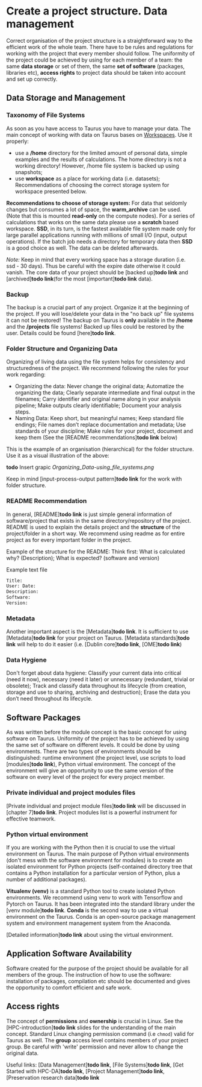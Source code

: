 # Create a project structure. Data management

Correct organisation of the project structure is a straightforward way to the efficient work of the
whole team. There have to be rules and regulations for working with the project that every member
should follow. The uniformity of the project could be achieved by using for each member of a team:
the same **data storage** or set of them, the same **set of software** (packages, libraries etc),
**access rights** to project data should be taken into account and set up correctly.

## Data Storage and Management

### Taxonomy of File Systems

As soon as you have access to Taurus you have to manage your data. The main concept of
working with data on Taurus bases on [Workspaces](workspaces.md). Use it properly:

  * use a **/home** directory for the limited amount of personal data, simple examples and the results
    of calculations. The home directory is not a working directory! However, /home file system is
    backed up using snapshots;
  * use **workspace** as a place for working data (i.e. datasets); Recommendations of choosing the
    correct storage system for workspace presented below.

**Recommendations to choose of storage system:** For data that seldomly changes but consumes a lot
of space, the **warm_archive** can be used. (Note that this is mounted **read-only** on the compute
nodes). For a series of calculations that works on the same data please use a **scratch** based
workspace. **SSD**, in its turn, is the fastest available file system made only for large parallel
applications running with millions of small I/O (input, output operations). If the batch job needs a
directory for temporary data then **SSD** is a good choice as well. The data can be deleted
afterwards.

*Note:* Keep in mind that every working space has a storage duration (i.e. ssd - 30 days). Thus be
careful with the expire date otherwise it could vanish. The core data of your project should be
[backed up]**todo link** and [archived]**todo link**(for the most [important]**todo link** data).

### Backup

The backup is a crucial part of any project. Organize it at the beginning of the project. If you
will lose/delete your data in the "no back up" file systems it can not be restored! The backup on
Taurus is **only** available in the **/home** and the **/projects** file systems! Backed up files
could be restored by the user. Details could be found [here]**todo link**.

### Folder Structure and Organizing Data

Organizing of living data using the file system helps for consistency and structuredness of the
project. We recommend following the rules for your work regarding:

  * Organizing the data: Never change the original data; Automatize the organizing the data; Clearly
    separate intermediate and final output in the filenames; Carry identifier and original name
    along in your analysis pipeline; Make outputs clearly identifiable; Document your analysis
    steps.
  * Naming Data: Keep short, but meaningful names; Keep standard file endings; File names
    don’t replace documentation and metadata; Use standards of your discipline; Make rules for your
    project, document and keep them (See the [README recommendations]**todo link** below)

This is the example of an organisation (hierarchical) for the folder structure. Use it as a visual
illustration of the above:

**todo** Insert grapic *Organizing_Data-using_file_systems.png*

Keep in mind [input-process-output pattern]**todo link** for the work with folder structure.

### README Recommendation

In general, [README]**todo link** is just simple general information of software/project that exists in the
same directory/repository of the project. README is used to explain the details project and the
**structure** of the project/folder in a short way. We recommend using readme as for entire project as
for every important folder in the project.

Example of the structure for the README:
Think first: What is calculated why? (Description); What is
expected? (software and version)

Example text file

```Bash
Title:
User: Date:
Description:
Software:
Version:
```

### Metadata

Another important aspect is the [Metadata]**todo link**. It is sufficient to use [Metadata]**todo link** for your
project on Taurus. [Metadata standards]**todo link** will help to do it easier (i.e. [Dublin core]**todo link**,
[OME]**todo link**)

### Data Hygiene

Don't forget about data hygiene: Classify your current data into critical (need it now), necessary
(need it later) or unnecessary (redundant, trivial or obsolete); Track and classify data throughout
its lifecycle (from creation, storage and use to sharing, archiving and destruction); Erase the data
you don’t need throughout its lifecycle.

## Software Packages

As was written before the module concept is the basic concept for using software on Taurus.
Uniformity of the project has to be achieved by using the same set of software on different levels.
It could be done by using environments. There are two types of environments should be distinguished:
runtime environment (the project level, use scripts to load [modules]**todo link**), Python virtual
environment.  The concept of the environment will give an opportunity to use the same version of the
software on every level of the project for every project member.

### Private individual and project modules files

[Private individual and project module files]**todo link** will be discussed in [chapter 7]**todo link**. Project
modules list is a powerful instrument for effective teamwork.

### Python virtual environment

If you are working with the Python then it is crucial to use the virtual environment on Taurus. The
main purpose of Python virtual environments (don't mess with the software environment for modules)
is to create an isolated environment for Python projects (self-contained directory tree that
contains a Python installation for a particular version of Python, plus a number of additional
packages).

**Vitualenv (venv)** is a standard Python tool to create isolated Python environments. We
recommend using venv to work with Tensorflow and Pytorch on Taurus. It has been integrated into the
standard library under the [venv module]**todo link**. **Conda** is the second way to use a virtual
environment on the Taurus. Conda is an open-source package management system and environment
management system from the Anaconda.

[Detailed information]**todo link** about using the virtual environment.

## Application Software Availability

Software created for the purpose of the project should be available for all members of the group.
The instruction of how to use the software: installation of packages, compilation etc should be
documented and gives the opportunity to comfort efficient and safe work.

## Access rights

The concept of **permissions** and **ownership** is crucial in Linux. See the
[HPC-introduction]**todo link** slides for the understanding of the main concept. Standard Linux changing
permission command (i.e `chmod`) valid for Taurus as well. The **group** access level contains
members of your project group. Be careful with 'write' permission and never allow to change the
original data.

Useful links: [Data Management]**todo link**, [File Systems]**todo link**, [Get Started with HPC-DA]**todo link**,
[Project Management]**todo link**, [Preservation research data[**todo link**

